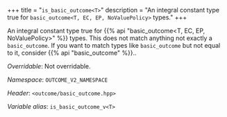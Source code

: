 +++
title = "`is_basic_outcome<T>`"
description = "An integral constant type true for `basic_outcome<T, EC, EP, NoValuePolicy>` types."
+++

An integral constant type true for {{% api "basic_outcome<T, EC, EP, NoValuePolicy>" %}} types. This does not match anything not exactly a `basic_outcome`. If you want to match types like `basic_outcome` but not equal to it, consider {{% api "basic_outcome<T>" %}}..

*Overridable*: Not overridable.

*Namespace*: `OUTCOME_V2_NAMESPACE`

*Header*: `<outcome/basic_outcome.hpp>`

*Variable alias*: `is_basic_outcome_v<T>`
